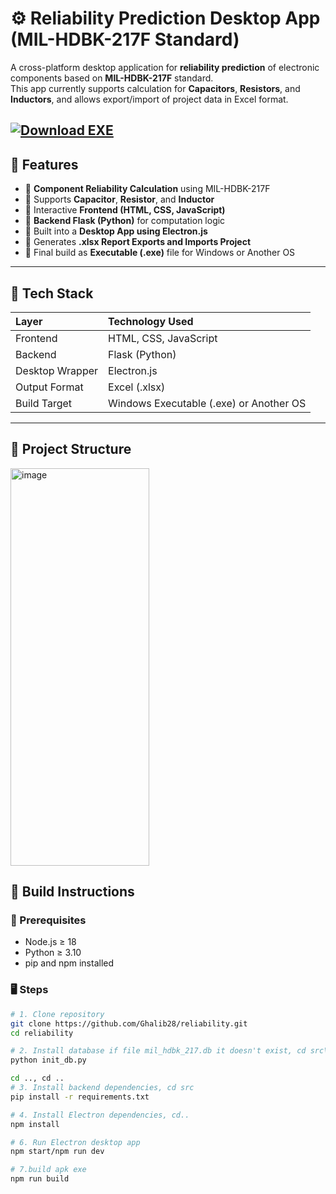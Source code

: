# ⚙️ Reliability Prediction Desktop App (MIL-HDBK-217F Standard)

A cross-platform desktop application for **reliability prediction** of electronic components based on **MIL-HDBK-217F** standard.  
This app currently supports calculation for **Capacitors**, **Resistors**, and **Inductors**, and allows export/import of project data in Excel format.

[![Download EXE](https://img.shields.io/badge/Download-.exe-blue?style=for-the-badge&logo=windows)](https://github.com/Ghalib28/reliability/releases/download/v1.1.0/Reliability.Lambda.Predict.Setup.1.1.0.exe)
---

## 🚀 Features

- 🔹 **Component Reliability Calculation** using MIL-HDBK-217F
- 🔹 Supports **Capacitor**, **Resistor**, and **Inductor**
- 🔹 Interactive **Frontend (HTML, CSS, JavaScript)**
- 🔹 **Backend Flask (Python)** for computation logic
- 🔹 Built into a **Desktop App using Electron.js**
- 🔹 Generates **.xlsx Report Exports and Imports Project**
- 🔹 Final build as **Executable (.exe)** file for Windows or Another OS

---

## 🧩 Tech Stack

| Layer | Technology Used |
|:------|:----------------|
| Frontend | HTML, CSS, JavaScript |
| Backend | Flask (Python) |
| Desktop Wrapper | Electron.js |
| Output Format | Excel (.xlsx) |
| Build Target | Windows Executable (.exe) or Another OS|

---

## 📂 Project Structure
<img width="222" height="636" alt="image" src="https://github.com/user-attachments/assets/585e9bf4-a4a8-4d7b-9b34-89936d951149" />



## 🧱 Build Instructions

### 🔧 Prerequisites
- Node.js ≥ 18
- Python ≥ 3.10
- pip and npm installed

### 🖥️ Steps

```bash
# 1. Clone repository
git clone https://github.com/Ghalib28/reliability.git
cd reliability

# 2. Install database if file mil_hdbk_217.db it doesn't exist, cd src\database 
python init_db.py

cd .., cd ..
# 3. Install backend dependencies, cd src 
pip install -r requirements.txt

# 4. Install Electron dependencies, cd..
npm install

# 6. Run Electron desktop app
npm start/npm run dev

# 7.build apk exe
npm run build
